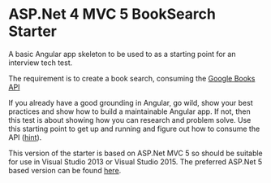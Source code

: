 # ASP.Net 4 MVC 5 BookSearch Starter

A basic Angular app skeleton to be used to as a starting point for an interview tech test.

The requirement is to create a book search, consuming the [Google Books API](https://developers.google.com/books/docs/v1/reference/volumes/list)

If you already have a good grounding in Angular, go wild, show your best practices and show how to build a maintainable Angular app. If not, then this test is about showing how you can research and problem solve. Use this starting point to get up and running and figure out how to consume the API ([hint](https://docs.angularjs.org/api/ng/service/$http)).

This version of the starter is based on ASP.Net MVC 5 so should be suitable for use in Visual Studio 2013 or Visual Studio 2015. The preferred ASP.Net 5 based version can be found [here](https://github.com/DarranShepherd/booksearch-aspnet5).
